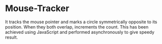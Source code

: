 # Mouse-Tracker
It tracks the mouse pointer and marks a circle symmetrically opposite to its position. When they both overlap, increments the count. 
This has been achieved using JavaScript and performed asynchronously to give speedy result.
